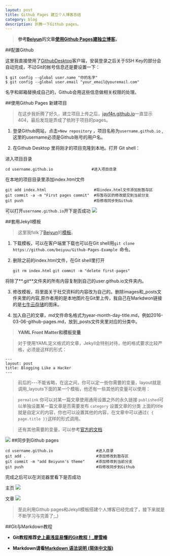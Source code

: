 ```yaml
---
layout: post
title: Github Pages 建立个人博客总结
category: blog
description: 折腾一下Github pages。
---
```



> **参考[Beiyun](http://beiyuu.com/)的文章[使用Github Pages建独立博客](http://beiyuu.com/github-pages/)。**

##配置Github

这里我直接使用了[GithubDesktop](https://desktop.github.com/)客户端，安装登录之后关于SSH Key的部分会自动完成，不过Git的帐号信息还是要设置一下：

    $ git config --global user.name "你的名字"
    $ git config --global user.email "your_email@youremail.com"


名字和邮箱替换成自己的，Github会用这些信息做相关权限的处理。

##使用Github Pages 新建项目

> 在这步我折腾了好久，建立项目上传之后，[jayf4n.github.io](jayf4n.github.io)一直显示404，最后发现是弄成了依附于项目的pages。


1. 登录Github网站，点击`+New repository` ，项目名称为`username.github.io` ,这里的username必须是Github账号的用户名。

2. 在Github Desktop 里将刚才的项目克隆到本地。打开 Git shell：

进入项目目录

    cd username.github.io                 #进入项目目录

在本地的项目目录里添加index.html文件

    git add index.html                     #将index.html文件添加到暂存区
    git commit -a -m "First pages commit"  #将暂存区的修改提交到当前分支
    git push                               #将修改同步到Github
可以打开`username.github.io`开下是否成功
![](http://7xrabv.com1.z0.glb.clouddn.com/first-commit.jpg)

##套用Jekyll模板

> 这里我folk了[Beiyun](http://beiyuu.com/)的[模板](https://github.com/beiyuu/Github-Pages-Example)。

1. 下载模板，可以在客户端里下载也可以在Git shell用`git clone https://github.com/beiyuu/Github-Pages-Example `命令。

2. 删除之前的index.html文件，在Git shell里打开

    `git rm index.html`
    `git commit -m "delete first-pages"`

将除了**.git**文件夹的所有内容复制到自己的user.github.io文件夹内。

3. 修改模板，将里面关于社交资料的内容改为自己的。删除images和_posts文件夹里的内容,原作者用的是本地图片在Git里上传，我自己在Markdwon链接的是[七牛云存储](https://portal.qiniu.com/)的图床。

4. 加入自己的文章，md文件命名格式为year-month-day-title.md，例如2016-03-06-github-pages.md，放到_posts文件夹里对应的分类中。

> **YAML Front Matter和模板变量**

>对于使用YAML定义格式的文章，Jekyll会特别对待，他的格式要求比较严格，必须是这样的形式：

    ---
    layout: post
    title: Blogging Like a Hacker
    ---
> 前后的---不能省略，在这之间，你可以定一些你需要的变量，layout就是调用_layouts下面的某一个模板，他还有一些其他的变量可以使用：

> `permalink` 你可以对某一篇文章使用通用设置之外的永久链接
> `published`可以单独设置某一篇文章是否需要发布
> `category` 设置文章的分类
> 上面的title就是自定义的内容，你也可以设置其他的内容，在文章中可以通过`{ { page.title }}`这样的形式调用。

>还有其他需要的变量，可以参考[官方的文档](https://github.com/mojombo/jekyll/wiki/template-data)

![](http://7xrabv.com1.z0.glb.clouddn.com/gitpages.jpg)
##同步到Github pages

    cd username.github.io                   #进入目录
    git add .                               #添加修改到暂存区
    git commit -m "add Beiyunn's theme"     #添加修改到当前分支
    git push                                #将修改同步到Github

完成之后可以在浏览器里看下是否成功

主页
![](http://7xrabv.com1.z0.glb.clouddn.com/index.jpg)

文章
![](http://7xrabv.com1.z0.glb.clouddn.com/blog.jpg)

> 至此利用Github pages和Jekyll模板搭建个人博客已经完成了，接下来就是不断学习与完善了;_)

##Git与Markdown教程
* **Git教程推荐[史上最浅显易懂的Git教程！_廖雪峰](http://www.liaoxuefeng.com/wiki/0013739516305929606dd18361248578c67b8067c8c017b000)**

* **Markdown请看[Markdown 语法说明 (简体中文版)](http://www.appinn.com/markdown/)**

